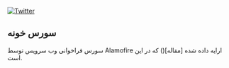 [![Twitter](https://img.shields.io/badge/Twitter-SourceKhone-blue.svg)](https://twitter.com/KhoneSource)

## سورس خونه
سورس فراخوانی وب سرویس توسط Alamofire که در این  ‪]‬مقاله‪()[‬ ارایه داده شده است.

